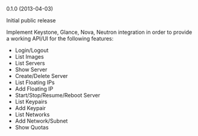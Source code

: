0.1.0 (2013-04-03)

Initial public release

Implement Keystone, Glance, Nova, Neutron integration in order to provide a working API/UI for the following features:  
- Login/Logout  
- List Images  
- List Servers  
- Show Server  
- Create/Delete Server  
- List Floating IPs  
- Add Floating IP  
- Start/Stop/Resume/Reboot Server  
- List Keypairs  
- Add Keypair  
- List Networks  
- Add Network/Subnet  
- Show Quotas  
